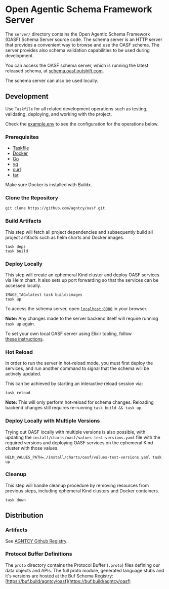 # Open Agentic Schema Framework Server

The `server/` directory contains the Open Agentic Schema Framework (OASF) Schema
Server source code.
The schema server is an HTTP server that provides a convenient way to browse and
use the OASF schema.
The server provides also schema validation capabilities to be used during
development.

You can access the OASF schema server, which is running the latest released
schema, at [schema.oasf.outshift.com](https://schema.oasf.outshift.com).

The schema server can also be used locally.

## Development

Use `Taskfile` for all related development operations such as testing,
validating, deploying, and working with the project.

Check the
[example.env](https://github.com/agntcy/oasf/blob/main/server/.env.sample) to
see the configuration for the operations below.

### Prerequisites

- [Taskfile](https://taskfile.dev/)
- [Docker](https://www.docker.com/)
- [Go](https://go.dev/)
- [yq](https://github.com/mikefarah/yq)
- [curl](https://curl.se/)
- [tar](https://www.gnu.org/software/tar/)

Make sure Docker is installed with Buildx.

### Clone the Repository

```shell
git clone https://github.com/agntcy/oasf.git
```

### Build Artifacts

This step will fetch all project dependencies and subsequently build all project
artifacts such as helm charts and Docker images.

```shell
task deps
task build
```

### Deploy Locally

This step will create an ephemeral Kind cluster and deploy OASF services via
Helm chart.
It also sets up port forwarding so that the services can be accessed locally.

```shell
IMAGE_TAG=latest task build:images
task up
```

To access the schema server, open [`localhost:8080`](http://localhost:8080) in
your browser.

**Note:** Any changes made to the server backend itself will require running
`task up` again.

To set your own local OASF server using Elixir tooling, follow
[these instructions](https://github.com/agntcy/oasf/blob/main/server/README.md).

### Hot Reload

In order to run the server in hot-reload mode, you must first deploy the
services, and run another command to signal that the schema will be actively
updated.

This can be achieved by starting an interactive reload session via:

```shell
task reload
```

**Note:** This will only perform hot-reload for schema changes.
Reloading backend changes still requires re-running `task build && task up`.

### Deploy Locally with Multiple Versions

Trying out OASF locally with multiple versions is also possible, with updating
the `install/charts/oasf/values-test-versions.yaml` file with the required
versions and deploying OASF services on the ephemeral Kind cluster with those
values.

```
HELM_VALUES_PATH=./install/charts/oasf/values-test-versions.yaml task up
```

### Cleanup

This step will handle cleanup procedure by removing resources from previous
steps, including ephemeral Kind clusters and Docker containers.

```shell
task down
```

## Distribution

### Artifacts

See
[AGNTCY Github Registry](https://github.com/orgs/agntcy/packages?repo_name=oasf).

### Protocol Buffer Definitions

The `proto` directory contains the Protocol Buffer (`.proto`) files defining our
data objects and APIs.
The full proto module, generated language stubs and it's versions are hosted at
the Buf Schema Registry:
[https://buf.build/agntcy/oasf](https://buf.build/agntcy/oasf)

